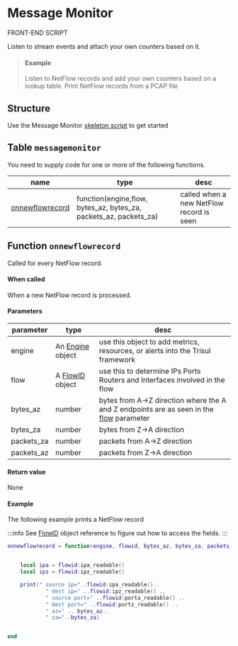 # Message Monitor

<span class='badge badge--info'>FRONT-END SCRIPT</span>


Listen to stream events and attach your own counters based on it.

> #### Example
> Listen to NetFlow records and add your own counters based on a lookup table.
> Print NetFlow records from a PCAP file


## Structure

Use the Message Monitor [skeleton script](https://raw.githubusercontent.com/trisulnsm/trisul-scripts/master/lua/skeletons/message_monitor.lua) to get started 

## Table `messagemonitor`

You need to supply code for one or more of the following functions.

| name | type| desc|
| ---- | ----| ---|
| [onnewflowrecord](#function-onnewflowrecord) | function(engine,flow, bytes_az, bytes_za, packets_az, packets_za) | called when a new NetFlow record is seen |



## Function `onnewflowrecord`

Called for every NetFlow record.

#### When called

When a new NetFlow record is processed.  

#### Parameters

|  parameter | type | desc |
|---|---|---|
| engine    | An [Engine](/docs/lua/obj_engine) object | use this object to add metrics, resources, or alerts into the Trisul framework |
| flow   | A [FlowID](/docs/lua/obj_flowid) object  | use this to determine IPs Ports Routers and Interfaces involved in the flow|
| bytes_az   | number  | bytes from A->Z direction where the A and Z endpoints are as seen in the [flow](/docs/lua/obj_flowid)  parameter|
| bytes_za   | number  | bytes from Z->A direction |
| packets_za   | number  | packets from A->Z direction |
| packets_az   | number  | packets from Z->A direction |


#### Return value

None

#### Example

The following example prints a NetFlow record

:::info 
See [FlowID](/docs/lua/obj_flowid) object reference to figure out how to access the fields.
:::


```lua
onnewflowrecord = function(engine, flowid, bytes_az, bytes_za, packets_az, packets_za)


    local ipa = flowid:ipa_readable()
    local ipz = flowid:ipz_readable()

    print(" source ip="..flowid:ipa_readable().. 
            " dest ip=" ..flowid:ipz_readable() .. 
            " source port=" ..flowid:porta_readable() .. 
            " dest port=" ..flowid:portz_readable() .. 
            " az=" .. bytes_az.. 
            " za="..bytes_za)


end
```


